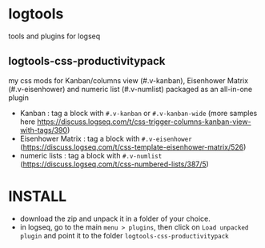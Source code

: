 # logtools
tools and plugins for logseq

## logtools-css-productivitypack
my css mods for Kanban/columns view (#.v-kanban), Eisenhower Matrix (#.v-eisenhower) and numeric list (#.v-numlist) packaged as an all-in-one plugin
- Kanban : tag a block with `#.v-kanban` or `#.v-kanban-wide` (more samples here https://discuss.logseq.com/t/css-trigger-columns-kanban-view-with-tags/390)
- Eisenhower Matrix : tag a block with `#.v-eisenhower` (https://discuss.logseq.com/t/css-template-eisenhower-matrix/526)
- numeric lists : tag a block with `#.v-numlist` (https://discuss.logseq.com/t/css-numbered-lists/387/5)

# INSTALL

* download the zip and unpack it in a folder of your choice.
* in logseq, go to the main `menu > plugins`, then click on `Load unpacked plugin` and point it to the folder `logtools-css-productivitypack`
